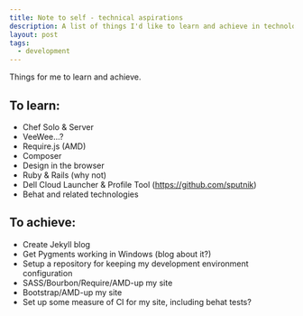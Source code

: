```yaml
---
title: Note to self - technical aspirations
description: A list of things I'd like to learn and achieve in technology.
layout: post
tags:
  - development
---
```

 
Things for me to learn and achieve.

To learn:
---

 - Chef Solo & Server
 - VeeWee...?
 - Require.js (AMD)
 - Composer
 - Design in the browser
 - Ruby & Rails (why not)
 - Dell Cloud Launcher & Profile Tool (https://github.com/sputnik)
 - Behat and related technologies

To achieve:
---

 - Create Jekyll blog
 - Get Pygments working in Windows (blog about it?)
 - Setup a repository for keeping my development environment configuration
 - SASS/Bourbon/Require/AMD-up my site
 - Bootstrap/AMD-up my site
 - Set up some measure of CI for my site, including behat tests?
